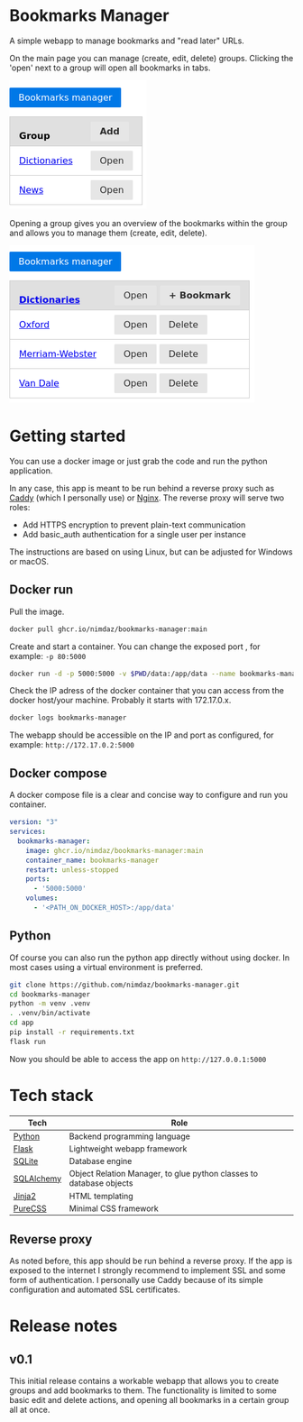 # Bookmarks Manager
A simple webapp to manage bookmarks and "read later" URLs.

On the main page you can manage (create, edit, delete) groups. Clicking the 'open' next to a group will open all bookmarks in tabs.

![alt text](docs/img/screenshots/groups.png "Screenshot of groups page")

Opening a group gives you an overview of the bookmarks within the group and allows you to manage them (create, edit, delete).

![alt text](docs/img/screenshots/bookmarks.png "Screenshot of bookmarks page")

# Getting started
You can use a docker image or just grab the code and run the python application.

In any case, this app is meant to be run behind a reverse proxy such as [Caddy](https://caddyserver.com/) (which I personally use) or [Nginx](https://www.nginx.com/).
The reverse proxy will serve two roles:
- Add HTTPS encryption to prevent plain-text communication
- Add basic_auth authentication for a single user per instance

The instructions are based on using Linux, but can be adjusted for Windows or macOS.

## Docker run
Pull the image.
```sh
docker pull ghcr.io/nimdaz/bookmarks-manager:main
```

Create and start a container. You can change the exposed port , for example: `-p 80:5000`
```sh
docker run -d -p 5000:5000 -v $PWD/data:/app/data --name bookmarks-manager bookmarks-manager
```

Check the IP adress of the docker container that you can access from the docker host/your machine. Probably it starts with 172.17.0.x.
```sh
docker logs bookmarks-manager
```
The webapp should be accessible on the IP and port as configured, for example: `http://172.17.0.2:5000`

## Docker compose
A docker compose file is a clear and concise way to configure and run you container.
```yaml
version: "3"
services:
  bookmarks-manager:
    image: ghcr.io/nimdaz/bookmarks-manager:main
    container_name: bookmarks-manager
    restart: unless-stopped
    ports:
      - '5000:5000'
    volumes:
      - '<PATH_ON_DOCKER_HOST>:/app/data'
```

## Python
Of course you can also run the python app directly without using docker. In most cases using a virtual environment is preferred.

```sh
git clone https://github.com/nimdaz/bookmarks-manager.git
cd bookmarks-manager
python -m venv .venv
. .venv/bin/activate
cd app
pip install -r requirements.txt
flask run
```

Now you should be able to access the app on `http://127.0.0.1:5000`

# Tech stack

| Tech | Role |
| ---- | ---- |
| [Python](https://www.python.org/) | Backend programming language |
| [Flask](https://flask.palletsprojects.com/) | Lightweight webapp framework |
| [SQLite](https://www.sqlite.org/) | Database engine |
| [SQLAlchemy](https://www.sqlalchemy.org/) | Object Relation Manager, to glue python classes to database objects|
| [Jinja2](https://jinja.palletsprojects.com/) | HTML templating 
| [PureCSS](https://purecss.io/) | Minimal CSS framework |

## Reverse proxy
As noted before, this app should be run behind a reverse proxy. If the app is exposed to the internet I strongly recommend to implement SSL and some form of authentication. I personally use Caddy because of its simple configuration and automated SSL certificates.

# Release notes
## v0.1
This initial release contains a workable webapp that allows you to create groups and add bookmarks to them. The functionality is limited to some basic edit and delete actions, and opening all bookmarks in a certain group all at once.